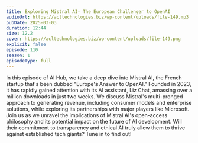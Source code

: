 ```yaml
---
title: Exploring Mistral AI- The European Challenger to OpenAI 
audioUrl: https://acltechnologies.biz/wp-content/uploads/file-149.mp3
pubDate: 2025-03-03
duration: 12:44
size: 12.2
cover: https://acltechnologies.biz/wp-content/uploads/file-149.png
explicit: false
episode: 110
season: 1
episodeType: full
---
```

In this episode of AI Hub, we take a deep dive into Mistral AI, the French startup that's been dubbed "Europe's Answer to OpenAI." Founded in 2023, it has rapidly gained attention with its AI assistant, Liz Chat, amassing over a million downloads in just two weeks. We discuss Mistral's multi-pronged approach to generating revenue, including consumer models and enterprise solutions, while exploring its partnerships with major players like Microsoft. Join us as we unravel the implications of Mistral AI's open-access philosophy and its potential impact on the future of AI development. Will their commitment to transparency and ethical AI truly allow them to thrive against established tech giants? Tune in to find out!